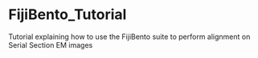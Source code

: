 FijiBento_Tutorial
==================

Tutorial explaining how to use the FijiBento suite to perform alignment on Serial Section EM images
